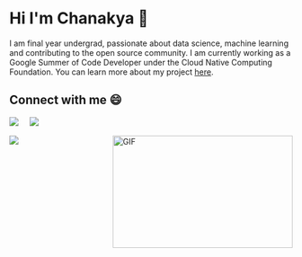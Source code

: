 # Hi I'm Chanakya 👋

I am final year undergrad, passionate about data science, machine learning and contributing to the open source community. I am currently working as a Google Summer of Code Developer under the Cloud Native Computing Foundation. You can learn more about my project [here](https://mlbridge.github.io/).



## Connect with me :smile:

<a href="https://www.linkedin.com/in/chanakyaekbote/"><img src="https://img.shields.io/badge/linkedin-%230077B5.svg?&style=for-the-badge&logo=linkedin&logoColor=white" /></a>&nbsp;&nbsp;&nbsp;&nbsp;
<a href="mailto:ca10@iitbbs.ac.in"><img src="https://img.shields.io/badge/gmail-%23D14836.svg?&style=for-the-badge&logo=gmail&logoColor=white" /></a>&nbsp;&nbsp;&nbsp;&nbsp;

<img align="right" height="200" width="320" alt="GIF" src="https://miro.medium.com/max/1360/1*IRGHmiGsa16stedQvIaZfw.gif" />

<a href="https://github.com/anuraghazra/github-readme-stats">
  <img align="left" src="https://github-readme-stats.vercel.app/api?username=cekbote&show_icons=true&hide_border=true" />
</a>

<!--
<a href="https://github.com/anuraghazra/convoychat">
  <img align="left" src="https://github-readme-stats.vercel.app/api/top-langs/?username=cekbote" />
</a>
-->

<!--
**cekbote/cekbote** is a ✨ _special_ ✨ repository because its `README.md` (this file) appears on your GitHub profile.

Here are some ideas to get you started:

- 🔭 I’m currently working on ...
- 🌱 I’m currently learning ...
- 👯 I’m looking to collaborate on ...
- 🤔 I’m looking for help with ...
- 💬 Ask me about ...
- 📫 How to reach me: ...
- 😄 Pronouns: ...
- ⚡ Fun fact:
-->
